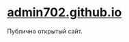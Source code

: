 # [admin702.github.io]

Публично открытый сайт.

[admin702.github.io]: https://admin702.github.io "сайт"
